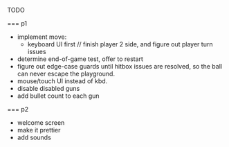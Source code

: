 TODO

=== p1

* implement move:
  - keyboard UI first // finish player 2 side, and figure out player turn issues
* determine end-of-game test, offer to restart
* figure out edge-case guards until hitbox issues are resolved, so the ball can never escape the playground.
* mouse/touch UI instead of kbd.
* disable disabled guns
* add bullet count to each gun


=== p2

* welcome screen
* make it prettier
* add sounds
